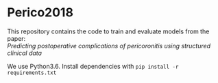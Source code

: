 # Perico2018
This repository contains the code to train and evaluate models from the paper:  
_Predicting postoperative complications of pericoronitis using structured clinical data_

We use Python3.6. Install dependencies with ```pip install -r requirements.txt```
